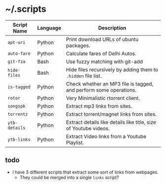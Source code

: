
# ~/.scripts

| Script Name   | Language |      Description     |
|---------------|----------|----------------------|
| `apt-uri`     |  Python  | Print download URLs of ubuntu packages.  |
| `auto-fare`   |  Python  | Calculate fares of Delhi Autos. |
| `git-fza`     |  Bash    | Use fuzzy matching with git-add |
| `hide-files`  |  Bash    | Hide files recursively by adding them to `.hidden` file list. |
| `is-tagged`   |  Python  | Check whether an MP3 file is tagged, and perform some operations. |
| `rotor`       |  Python  | Very Minimalistic rtorrent client. |
| `songspk`     |  Python  | Extract mp3 links from sites. |
| `torrentz`    |  Python  | Extract torrent/magnet links from sites. |
| `ytb-details` |  Python  | Extract details like details like title, size of Youtube videos. |
| `ytb-links`   |  Python  | Extract Video links from a Youtube Playlist. |

## todo

* I have 3 different scripts that extract some sort of links from webpages.
    * They could be merged into a single `links` script?

<!-- |               |          |                                          | -->
